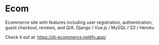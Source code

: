 # Ecom

Ecommerce site with features including user registration, authentication, guest checkout, reviews, and Q/A.
Django / Vue.js / MySQL / S3 / Heroku

Check it out at: https://dj-ecommerce.netlify.app/
